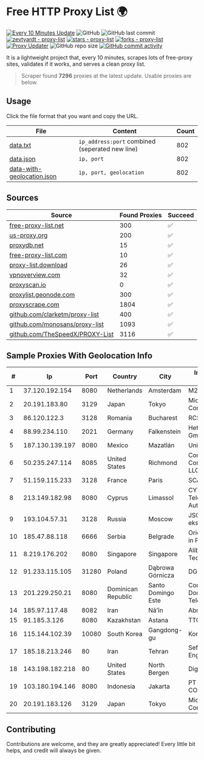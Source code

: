
# Free HTTP Proxy List 🌍

[![Every 10 Minutes Update](https://github.com/mertguvencli/http-proxy-list/actions/workflows/main.yml/badge.svg?branch=main)](https://github.com/mertguvencli/http-proxy-list/actions/workflows/main.yml)
![GitHub](https://img.shields.io/github/license/mertguvencli/http-proxy-list)
![GitHub last commit](https://img.shields.io/github/last-commit/mertguvencli/http-proxy-list)
[![zevtyardt - proxy-list](https://img.shields.io/static/v1?label=zevtyardt&message=proxy-list&color=blue&logo=github)](https://github.com/zevtyardt/proxy-list "Go to GitHub repo")
[![stars - proxy-list](https://img.shields.io/github/stars/zevtyardt/proxy-list?style=social)](https://github.com/zevtyardt/proxy-list)
[![forks - proxy-list](https://img.shields.io/github/forks/zevtyardt/proxy-list?style=social)](https://github.com/zevtyardt/proxy-list)
[![Proxy Updater](https://github.com/zevtyardt/proxy-list/workflows/Proxy%20Updater/badge.svg)](https://github.com/zevtyardt/proxy-list/actions?query=workflow:"Proxy+Updater")
![GitHub repo size](https://img.shields.io/github/repo-size/zevtyardt/proxy-list)
[![GitHub commit activity](https://img.shields.io/github/commit-activity/m/zevtyardt/proxy-list?logo=commits)](https://github.com/zevtyardt/proxy-list/commits/main)

It is a lightweight project that, every 10 minutes, scrapes lots of free-proxy sites, validates if it works, and serves a clean proxy list.

> Scraper found **7296** proxies at the latest update. Usable proxies are below.

## Usage

Click the file format that you want and copy the URL.

|File|Content|Count|
|----|-------|-----|
|[data.txt](https://raw.githubusercontent.com/mertguvencli/http-proxy-list/main/proxy-list/data.txt)|`ip_address:port` combined (seperated new line)|802|
|[data.json](https://raw.githubusercontent.com/mertguvencli/http-proxy-list/main/proxy-list/data.json)|`ip, port`|802|
|[data-with-geolocation.json](https://raw.githubusercontent.com/mertguvencli/http-proxy-list/main/proxy-list/data-with-geolocation.json)|`ip, port, geolocation`|802|

## Sources

|Source|Found Proxies|Succeed|
|------|-------------|-------|
|[free-proxy-list.net](https://free-proxy-list.net)|300|✅|
|[us-proxy.org](https://www.us-proxy.org)|200|✅|
|[proxydb.net](http://proxydb.net)|15|✅|
|[free-proxy-list.com](https://free-proxy-list.com/?page=&port=&type%5B%5D=http&type%5B%5D=https&up_time=0&search=Search)|10|✅|
|[proxy-list.download](https://www.proxy-list.download/HTTP)|26|✅|
|[vpnoverview.com](https://vpnoverview.com/privacy/anonymous-browsing/free-proxy-servers)|32|✅|
|[proxyscan.io](https://www.proxyscan.io)|0|✅|
|[proxylist.geonode.com](https://proxylist.geonode.com/api/proxy-list?limit=300&page=1&sort_by=lastChecked&sort_type=desc&protocols=http,https)|300|✅|
|[proxyscrape.com](https://api.proxyscrape.com/v2/?request=displayproxies&protocol=http&timeout=10000&country=all&ssl=all&anonymity=all)|1804|✅|
|[github.com/clarketm/proxy-list](https://raw.githubusercontent.com/clarketm/proxy-list/master/proxy-list-raw.txt)|400|✅|
|[github.com/monosans/proxy-list](https://raw.githubusercontent.com/monosans/proxy-list/main/proxies/http.txt)|1093|✅|
|[github.com/TheSpeedX/PROXY-List](https://raw.githubusercontent.com/TheSpeedX/PROXY-List/master/http.txt)|3116|✅|


## Sample Proxies With Geolocation Info

|#|Ip|Port|Country|City|Internet Service Provider|
|-|--|----|-------|----|-------------------------|
|1|37.120.192.154|8080|Netherlands|Amsterdam|M247 Europe SRL|
|2|20.191.183.80|3129|Japan|Tokyo|Microsoft Corporation|
|3|86.120.122.3|3128|Romania|Bucharest|RCS & RDS|
|4|88.99.234.110|2021|Germany|Falkenstein|Hetzner Online GmbH|
|5|187.130.139.197|8080|Mexico|Mazatlán|Uninet S.A. de C.V.|
|6|50.235.247.114|8085|United States|Richmond|Comcast Cable Communications, LLC|
|7|51.159.115.233|3128|France|Paris|SCALEWAY|
|8|213.149.182.98|8080|Cyprus|Limassol|CYTANET - Cyprus Telecommunications Authority|
|9|193.104.57.31|3128|Russia|Moscow|JSC Mediasoft ekspert|
|10|185.47.88.118|6666|Serbia|Belgrade|Orion Telekom users in Pirot|
|11|8.219.176.202|8080|Singapore|Singapore|Alibaba (US) Technology Co., Ltd.|
|12|91.233.115.105|31280|Poland|Dąbrowa Górnicza|DG-NET SA|
|13|201.229.250.21|8080|Dominican Republic|Santo Domingo Este|Compañía Dominicana de Teléfonos S. A.|
|14|185.97.117.48|8082|Iran|Nā’īn|AbrArvan|
|15|91.185.3.126|8080|Kazakhstan|Astana|TTC|
|16|115.144.102.39|10080|South Korea|Gangdong-gu|Korea Telecom|
|17|185.18.213.246|80|Iran|Tehran|Sefroyek Pardaz Engineering Co. LTD|
|18|143.198.182.218|80|United States|North Bergen|DigitalOcean, LLC|
|19|103.180.194.146|8080|Indonesia|Jakarta|PT INDONESIA COMNETS PLUS|
|20|20.191.183.126|3129|Japan|Tokyo|Microsoft Corporation|



## Contributing

Contributions are welcome, and they are greatly appreciated! Every
little bit helps, and credit will always be given.

